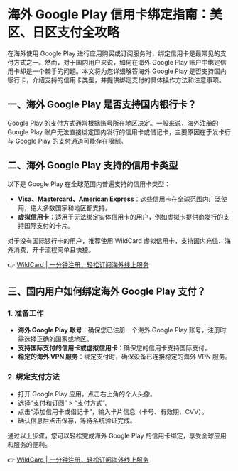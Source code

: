 # 海外 Google Play 信用卡绑定指南：美区、日区支付全攻略

在海外使用 Google Play 进行应用购买或订阅服务时，绑定信用卡是最常见的支付方式之一。然而，对于国内用户来说，如何在海外 Google Play 账户中绑定信用卡却是一个棘手的问题。本文将为您详细解答海外 Google Play 是否支持国内银行卡，介绍支持的信用卡类型，并提供绑定支付的具体操作方法和注意事项。

## 一、海外 Google Play 是否支持国内银行卡？

Google Play 的支付方式通常根据账号所在地区决定。一般来说，海外注册的 Google Play 账户无法直接绑定国内发行的信用卡或借记卡，主要原因在于发卡行与 Google Play 的支付通道可能存在限制。

## 二、海外 Google Play 支持的信用卡类型

以下是 Google Play 在全球范围内普遍支持的信用卡类型：

- **Visa、Mastercard、American Express**：这些信用卡在全球范围内广泛使用，绝大多数国家和地区都支持。
- **虚拟信用卡**：适用于无法绑定实体信用卡的用户，例如虚拟卡提供商发行的支持国际支付的卡片。

对于没有国际银行卡的用户，推荐使用 WildCard 虚拟信用卡，支持国内充值、海外消费，开卡流程简单且快捷。

👉 [WildCard | 一分钟注册，轻松订阅海外线上服务](https://bbtdd.com/WildCard)

## 三、国内用户如何绑定海外 Google Play 支付？

### 1. 准备工作
- **海外 Google Play 账号**：确保您已注册一个海外 Google Play 账号，注册时需选择正确的国家或地区。
- **支持国际支付的信用卡或虚拟信用卡**：确保您的信用卡支持国际支付。
- **稳定的海外 VPN 服务**：绑定支付时，确保设备已连接稳定的海外 VPN 服务。

### 2. 绑定支付方法
- 打开 Google Play 应用，点击右上角的个人头像。
- 选择“支付和订阅” > “支付方式”。
- 点击“添加信用卡或借记卡”，输入卡片信息（卡号、有效期、CVV）。
- 确认信息后点击保存，等待系统验证完成。

通过以上步骤，您可以轻松完成海外 Google Play 的信用卡绑定，享受全球应用和服务的便利。

👉 [WildCard | 一分钟注册，轻松订阅海外线上服务](https://bbtdd.com/WildCard)